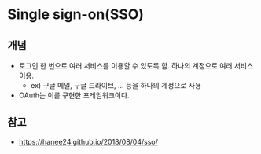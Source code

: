 # Single sign-on(SSO)

## 개념
* 로그인 한 번으로 여러 서비스를 이용할 수 있도록 함. 하나의 계정으로 여러 서비스 이용.
	* ex) 구글 메일, 구글 드라이브, ... 등을 하나의 계정으로 사용
* OAuth는 이를 구현한 프레임워크이다. 

## 참고
* https://hanee24.github.io/2018/08/04/sso/